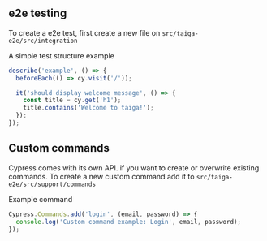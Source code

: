 ## e2e testing

To create a e2e test, first create a new file on `src/taiga-e2e/src/integration`

A simple test structure example
```js
describe('example', () => {
  beforeEach(() => cy.visit('/'));

  it('should display welcome message', () => {
    const title = cy.get('h1');
    title.contains('Welcome to taiga!');
  });
});
```

## Custom commands

Cypress comes with its own API. if you want to create or overwrite existing commands.
To create a new custom command add it to `src/taiga-e2e/src/support/commands`

Example command

```js
Cypress.Commands.add('login', (email, password) => {
  console.log('Custom command example: Login', email, password);
});
```




